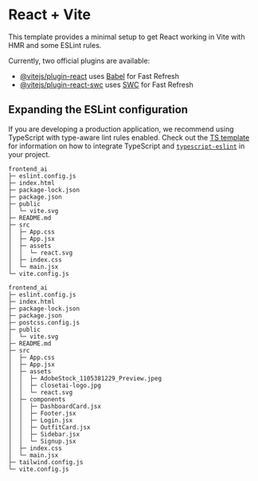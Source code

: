 # React + Vite

This template provides a minimal setup to get React working in Vite with HMR and some ESLint rules.

Currently, two official plugins are available:

- [@vitejs/plugin-react](https://github.com/vitejs/vite-plugin-react/blob/main/packages/plugin-react) uses [Babel](https://babeljs.io/) for Fast Refresh
- [@vitejs/plugin-react-swc](https://github.com/vitejs/vite-plugin-react/blob/main/packages/plugin-react-swc) uses [SWC](https://swc.rs/) for Fast Refresh

## Expanding the ESLint configuration

If you are developing a production application, we recommend using TypeScript with type-aware lint rules enabled. Check out the [TS template](https://github.com/vitejs/vite/tree/main/packages/create-vite/template-react-ts) for information on how to integrate TypeScript and [`typescript-eslint`](https://typescript-eslint.io) in your project.

```
frontend_ai
├─ eslint.config.js
├─ index.html
├─ package-lock.json
├─ package.json
├─ public
│  └─ vite.svg
├─ README.md
├─ src
│  ├─ App.css
│  ├─ App.jsx
│  ├─ assets
│  │  └─ react.svg
│  ├─ index.css
│  └─ main.jsx
└─ vite.config.js

```
```
frontend_ai
├─ eslint.config.js
├─ index.html
├─ package-lock.json
├─ package.json
├─ postcss.config.js
├─ public
│  └─ vite.svg
├─ README.md
├─ src
│  ├─ App.css
│  ├─ App.jsx
│  ├─ assets
│  │  ├─ AdobeStock_1105381229_Preview.jpeg
│  │  ├─ closetai-logo.jpg
│  │  └─ react.svg
│  ├─ components
│  │  ├─ DashboardCard.jsx
│  │  ├─ Footer.jsx
│  │  ├─ Login.jsx
│  │  ├─ OutfitCard.jsx
│  │  ├─ Sidebar.jsx
│  │  └─ Signup.jsx
│  ├─ index.css
│  └─ main.jsx
├─ tailwind.config.js
└─ vite.config.js

```